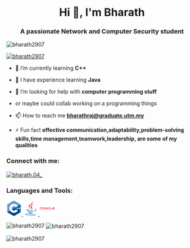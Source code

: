 <h1 align="center">Hi 👋, I'm Bharath</h1>
<h3 align="center">A passionate Network and Computer Security student</h3>

<p align="left"> <img src="https://komarev.com/ghpvc/?username=bharath2907&label=Profile%20views&color=0e75b6&style=flat" alt="bharath2907" /> </p>

<p align="left"> <a href="https://github.com/ryo-ma/github-profile-trophy"><img src="https://github-profile-trophy.vercel.app/?username=bharath2907" alt="bharath2907" /></a> </p>

- 🌱 I’m currently learning **C++**
- 🌱 I have experience learning **Java**

- 🤝 I’m looking for help with **computer programming stuff**
- or maybe could collab working on a programming things

- 📫 How to reach me **bharathraj@graduate.utm.my**

- ⚡ Fun fact **effective communication,adaptability,problem-solving skills,time management,teamwork,leadership, are some of my qualities**

<h3 align="left">Connect with me:</h3>
<p align="left">
<a href="https://instagram.com/bharath.04_" target="blank"><img align="center" src="https://raw.githubusercontent.com/rahuldkjain/github-profile-readme-generator/master/src/images/icons/Social/instagram.svg" alt="bharath.04_" height="30" width="40" /></a>
</p>

<h3 align="left">Languages and Tools:</h3>
<p align="left"> <a href="https://www.w3schools.com/cpp/" target="_blank" rel="noreferrer"> <img src="https://raw.githubusercontent.com/devicons/devicon/master/icons/cplusplus/cplusplus-original.svg" alt="cplusplus" width="40" height="40"/> </a> <a href="https://www.java.com" target="_blank" rel="noreferrer"> <img src="https://raw.githubusercontent.com/devicons/devicon/master/icons/java/java-original.svg" alt="java" width="40" height="40"/> </a> <a href="https://www.oracle.com/" target="_blank" rel="noreferrer"> <img src="https://raw.githubusercontent.com/devicons/devicon/master/icons/oracle/oracle-original.svg" alt="oracle" width="40" height="40"/> </a> </p>

<p><img align="left" src="https://github-readme-stats.vercel.app/api/top-langs?username=bharath2907&show_icons=true&locale=en&layout=compact" alt="bharath2907" /></p>

<p>&nbsp;<img align="center" src="https://github-readme-stats.vercel.app/api?username=bharath2907&show_icons=true&locale=en" alt="bharath2907" /></p>

<p><img align="center" src="https://github-readme-streak-stats.herokuapp.com/?user=bharath2907&" alt="bharath2907" /></p>
